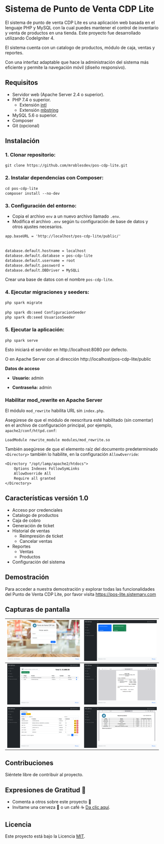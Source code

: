 # Sistema de Punto de Venta CDP Lite

El sistema de punto de venta CDP Lite es una aplicación web basada en el lenguaje PHP y MySQL con la cual puedes mantener el control de inventario y venta de productos en una tienda. Este proyecto fue desarrollado utilizando CodeIgniter 4.

El sistema cuenta con un catalogo de productos, módulo de caja, ventas y reportes.

Con una interfaz adaptable que hace la administración del sistema más eficiente y permite la navegación móvil (diseño responsivo).

## Requisitos

- Servidor web (Apache Server 2.4 o superior).
- PHP 7.4 o superior.
  - Extensión [intl](http://php.net/manual/en/intl.requirements.php)
  - Extensión [mbstring](http://php.net/manual/en/mbstring.installation.php)
- MySQL 5.6 o superior.
- Composer
- Git (opcional)

## Instalación
### 1. Clonar repositorio:
```
git clone https://github.com/mroblesdev/pos-cdp-lite.git
```

### 2. Instalar dependencias con Composer:
```
cd pos-cdp-lite
composer install --no-dev
```

### 3. Configuración del entorno:

- Copia el archivo `env` a un nuevo archivo llamado `.env`.
- Modifica el archivo `.env` según tu configuración de base de datos y otros ajustes necesarios.

```
app.baseURL = 'http://localhost/pos-cdp-lite/public/'


database.default.hostname = localhost
database.default.database = pos-cdp-lite
database.default.username = root
database.default.password = 
database.default.DBDriver = MySQLi
```

Crear una base de datos con el nombre `pos-cdp-lite`.

### 4. Ejecutar migraciones y seeders:
```
php spark migrate

php spark db:seed ConfiguracionSeeder
php spark db:seed UsuariosSeeder
```

### 5. Ejecutar la aplicación:
```
php spark serve
``` 

Esto iniciará el servidor en http://localhost:8080 por defecto.

O en Apache Server con al dirección http://localhost/pos-cdp-lite/public

**Datos de acceso**

- **Usuario:** admin

- **Contraseña:** admin

### Habilitar mod_rewrite en Apache Server

El módulo `mod_rewrite` habilita URL sin `index.php`.

Asegúrese de que el módulo de reescritura esté habilitado (sin comentar) en el archivo de configuración principal, por ejemplo, `apache2/conf/httpd.conf`:
```
LoadModule rewrite_module modules/mod_rewrite.so
```

También asegúrese de que el elemento raíz del documento predeterminado `<Directory>` también lo habilite, en la configuración `AllowOverride`:
```
<Directory "/opt/lamp/apache2/htdocs">
    Options Indexes FollowSymLinks
    AllowOverride All
    Require all granted
</Directory>
```

## Características versión 1.0

- Acceso por credenciales
- Catalogo de productos
- Caja de cobro
- Generación de ticket
- Historial de ventas
  - Reimpresión de ticket
  - Cancelar ventas
- Reportes
  - Ventas
  - Productos
- Configuración del sistema

## Demostración

Para acceder a nuestra demostración y explorar todas las funcionalidades del Punto de Venta CDP Lite, por favor visita https://pos-lite.sistemarv.com


## Capturas de pantalla

| ![Inicio de sesión](public/images/capturas/1-Login.png)  |  ![Dashboard](public/images/capturas/2-Dasdboard.png)
| --- | --- |
| ![Caja](public/images/capturas/3-Caja.png)  |  ![Ticket](public/images/capturas/4-Ticket.png)
| ![Propuctos](public/images/capturas/5-Productos.png)  |  ![Reporte](public/images/capturas/6-Reporte.png)

## Contribuciones

Siéntete libre de contribuir al proyecto.

## Expresiones de Gratitud 🎁

- Comenta a otros sobre este proyecto 📢
- Invitame una cerveza 🍺 o un café ☕ [Da clic aquí](https://www.paypal.com/paypalme/markorobles?locale.x=es_XC.).

## Licencia

Este proyecto está bajo la Licencia [MIT](LICENSE).
